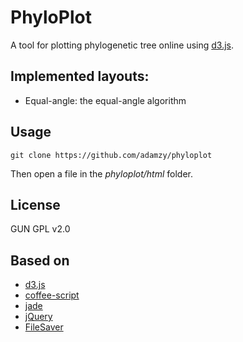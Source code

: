 # PhyloPlot

A tool for plotting phylogenetic tree online using [d3.js](http://http://d3js.org/).

## Implemented layouts:

* Equal-angle: the equal-angle algorithm

## Usage

```
git clone https://github.com/adamzy/phyloplot
```
Then open a file in the _phyloplot/html_ folder.

## License

GUN GPL v2.0

## Based on

* [d3.js](http://http://d3js.org/)
* [coffee-script](http://http://coffeescript.org/)
* [jade](http://jade-lang.com/)
* [jQuery](http://jquery.com)
* [FileSaver](https://github.com/eligrey/FileSaver.js/)
